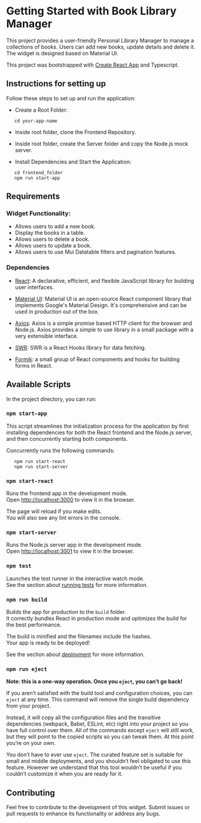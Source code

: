 # Getting Started with Book Library Manager

This project provides a user-friendly Personal Library Manager to manage a collections of books. Users can add new books, update details and delete it. The widget is designed based on Material UI.

This project was bootstrapped with [Create React App](https://github.com/facebook/create-react-app) and Typescript.

## Instructions for setting up 

Follow these steps to set up and run the application:

- Create a Root Folder:
```mkdir your-app-name
   cd your-app-name
```

- Inside root folder, clone the Frontend Repository.

- Inside root folder, create the Server folder and copy the Node.js mock server.

- Install Dependencies and Start the Application:
```
   cd frontend_folder
   npm run start-app
```

## Requirements

### Widget Functionality:
- Allows users to add a new book.
- Display the books in a table. 
- Allows users to delete a book. 
- Allows users to update a book.
- Allows users to use Mui Datatable filters and pagination features.

### Dependencies

- [React](https://react.dev/): A declarative, efficient, and flexible JavaScript library for building user interfaces.

- [Material UI](https://mui.com/material-ui/): Material UI is an open-source React component library that implements Google's Material Design. It's comprehensive and can be used in production out of the box.

- [Axios](https://axios-http.com/): Axios is a simple promise based HTTP client for the browser and Node.js. Axios provides a simple to use library in a small package with a very extensible interface.

- [SWR](https://swr.vercel.app/):  SWR is a React Hooks library for data fetching.

- [Formik](https://formik.org/): a small group of React components and hooks for building forms in React.

## Available Scripts

In the project directory, you can run:

### `npm start-app`

This script streamlines the initialization process for the application by first installing dependencies for both the React frontend and the Node.js server, and then concurrently starting both components.

Concurrently runs the following commands:

```
   npm run start-react
   npm run start-server
```

### `npm start-react`

Runs the frontend app in the development mode.\
Open [http://localhost:3000](http://localhost:3000) to view it in the browser.

The page will reload if you make edits.\
You will also see any lint errors in the console.

### `npm start-server`

Runs the Node.js server app in the development mode.\
Open [http://localhost:3001](http://localhost:3001) to view it in the browser.

### `npm test`

Launches the test runner in the interactive watch mode.\
See the section about [running tests](https://facebook.github.io/create-react-app/docs/running-tests) for more information.

### `npm run build`

Builds the app for production to the `build` folder.\
It correctly bundles React in production mode and optimizes the build for the best performance.

The build is minified and the filenames include the hashes.\
Your app is ready to be deployed!

See the section about [deployment](https://facebook.github.io/create-react-app/docs/deployment) for more information.

### `npm run eject`

**Note: this is a one-way operation. Once you `eject`, you can’t go back!**

If you aren’t satisfied with the build tool and configuration choices, you can `eject` at any time. This command will remove the single build dependency from your project.

Instead, it will copy all the configuration files and the transitive dependencies (webpack, Babel, ESLint, etc) right into your project so you have full control over them. All of the commands except `eject` will still work, but they will point to the copied scripts so you can tweak them. At this point you’re on your own.

You don’t have to ever use `eject`. The curated feature set is suitable for small and middle deployments, and you shouldn’t feel obligated to use this feature. However we understand that this tool wouldn’t be useful if you couldn’t customize it when you are ready for it.

## Contributing

 Feel free to contribute to the development of this widget. Submit issues or pull requests to enhance its functionality or address any bugs.
